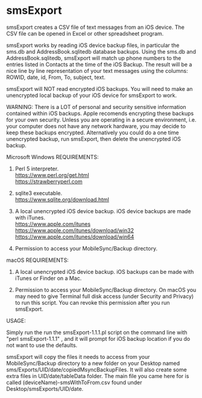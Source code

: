 # smsExport
smsExport creates a CSV file of text messages from an iOS device.  The CSV file can be opened in Excel or other spreadsheet program.

smsExport works by reading iOS device backup files, in particular the sms.db and AddressBook.sqlitedb database backups.  Using the sms.db and AddressBook.sqlitedb, smsExport will match up phone numbers to the entries listed in Contacts at the time of the iOS Backup.  The result will be a nice line by line representation of your text messages using the columns: ROWID, date, id, From, To,	subject, text.

smsExport will NOT read encrypted iOS backups.  You will need to make an unencrypted local backup of your iOS device for smsExport to work.

WARNING: There is a LOT of personal and security sensitive information contained within iOS backups.  Apple recomends encrypting these backups for your own security.  Unless you are operating in a secure environment, i.e. your computer does not have any network hardware, you may decide to keep these backups encrypted. Alternatively you could do a one time unencrypted backup, run smsExport, then delete the unencrypted iOS backup.

Microsoft Windows REQUIREMENTS:

1) Perl 5 interpreter. <BR>
https://www.perl.org/get.html <BR>
https://strawberryperl.com

2) sqlite3 executable. <BR>
https://www.sqlite.org/download.html

3) A local unencrypted iOS device backup. iOS device backups are made with iTunes. <BR>
https://www.apple.com/itunes <BR>
https://www.apple.com/itunes/download/win32 <BR>
https://www.apple.com/itunes/download/win64 <BR>

4) Permission to access your MobileSync/Backup directory. 


macOS REQUIREMENTS:

1) A local unencrypted iOS device backup.  iOS backups can be made with iTunes or Finder on a Mac. <BR>

2) Permission to access your MobileSync/Backup directory. On macOS you may need to give Terminal full disk access (under Security and Privacy) to run this script.  You can revoke this permission after you run smsExport.
  

USAGE:
 
Simply run the run the smsExport-1.1.1.pl script on the command line with "perl smsExport-1.1.1" , and it will prompt for iOS backup location if you do not want to use the defaults.
 
smsExport will copy the files it needs to access from your MobileSync/Backup directory to a new folder on your Desktop named sms/Exports/UID/date/copiedMsyncBackupFiles.  It will also create some extra files in UID/date/tableData folder.  The main file you came here for is called (deviceName)-smsWithToFrom.csv found under Desktop/smsExports/UID/date.
  

